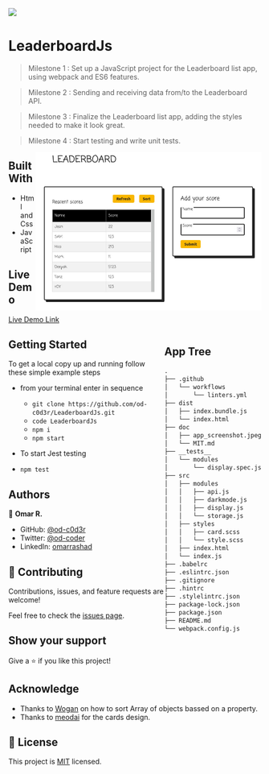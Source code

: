 ![](https://img.shields.io/badge/Microverse-blueviolet)

# LeaderboardJs

> Milestone 1 : Set up a JavaScript project for the Leaderboard list app, using webpack and ES6 features.

> Milestone 2 : Sending and receiving data from/to the Leaderboard API.

> Milestone 3 : Finalize the Leaderboard list app, adding the styles needed to make it look great.

> Milestone 4 : Start testing and write unit tests.

<div style="float:right;">

<img align="right" src="./doc/app_screenshot.jpeg" style="width:450px;">

</div>

## Built With

- Html and Css
- JavaScript

## Live Demo

[Live Demo Link](https://od-c0d3r.github.io/LeaderboardJs/dist/)

<div style="float:right;">

## App Tree 
```
.
├── .github
│   └── workflows
│       └── linters.yml
├── dist
│   ├── index.bundle.js
│   └── index.html
├── doc
│   ├── app_screenshot.jpeg
│   └── MIT.md
├── __tests__
│   └── modules
│       └── display.spec.js
├── src
│   ├── modules
│   │   ├── api.js
│   │   ├── darkmode.js
│   │   ├── display.js
│   │   └── storage.js
│   ├── styles
│   │   ├── card.scss
│   │   └── style.scss
│   ├── index.html
│   └── index.js
├── .babelrc
├── .eslintrc.json
├── .gitignore
├── .hintrc
├── .stylelintrc.json
├── package-lock.json
├── package.json
├── README.md
└── webpack.config.js
```

</div>

## Getting Started

To get a local copy up and running follow these simple example steps

- from your terminal enter in sequence 
  - `git clone https://github.com/od-c0d3r/LeaderboardJs.git`
  - `code LeaderboardJs`
  - `npm i`
  - `npm start`

- To start Jest testing
 - `npm test`

## Authors

👤 **Omar R.**

- GitHub: [@od-c0d3r](https://github.com/od-c0d3r)
- Twitter: [@od-coder](https://twitter.com/od-coder)
- LinkedIn: [omarrashad](https://linkedin.com/in/omarrashad)


## 🤝 Contributing

Contributions, issues, and feature requests are welcome!

Feel free to check the [issues page](../../issues/).

## Show your support

Give a ⭐️ if you like this project!

## Acknowledge

- Thanks to [Wogan](https://stackoverflow.com/questions/1129216/sort-array-of-objects-by-string-property-value#:~:text=it's%20easy%20enough%20to%20write%20your%20own%20comparison%20function%3A) on how to sort Array of objects bassed on a property.
- Thanks to [meodai](https://codepen.io/meodai/pen/rNedxBa) for the cards design.  

## 📝 License

This project is [MIT](./doc/MIT.md) licensed.
